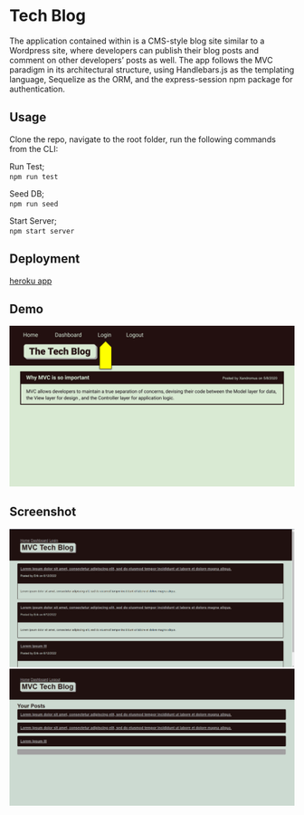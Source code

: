 # Tech Blog

The application contained within is a CMS-style blog site similar to a Wordpress site, where developers can publish their blog posts and comment on other developers’ posts as well. The app follows the MVC paradigm in its architectural structure, using Handlebars.js as the templating language, Sequelize as the ORM, and the express-session npm package for authentication.

## Usage

Clone the repo, navigate to the root folder, run the following commands from the CLI:

Run Test;  
`npm run test`

Seed DB;  
`npm run seed`

Start Server;  
`npm start server`

## Deployment

[heroku app](https://hidden-mesa-13946.herokuapp.com)

## Demo

![](./images/demo.gif)

## Screenshot

![](./images/techblog.png)
![](./images/techblog2.png)
